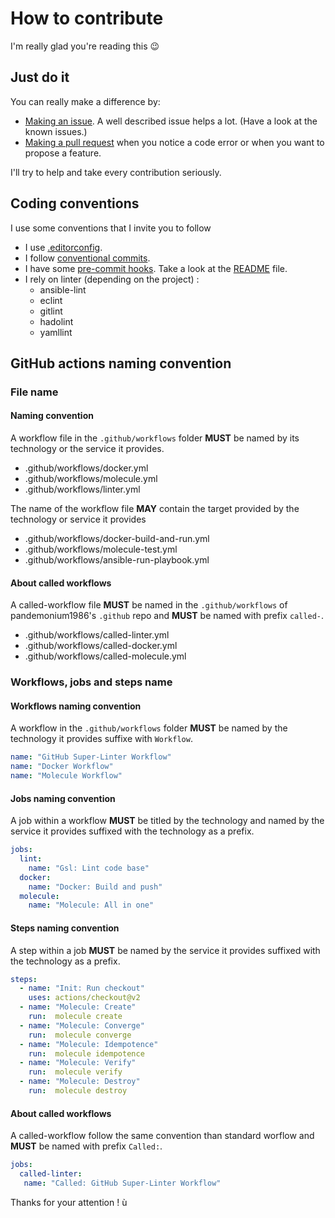 # How to contribute

I'm really glad you're reading this :wink:

## Just do it

You can really make a difference by:

- [Making an issue](https://docs.github.com/en/github/managing-your-work-on-github/creating-an-issue). A well described issue helps a lot. (Have a look at the known issues.)
- [Making a pull request](https://docs.github.com/en/github/collaborating-with-issues-and-pull-requests/proposing-changes-to-your-work-with-pull-requests) when you notice a code error or when you want to propose a feature.

I'll try to help and take every contribution seriously.

## Coding conventions

I use some conventions that I invite you to follow

- I use [.editorconfig](https://editorconfig.org).
- I follow [conventional commits](https://conventionalcommits.org/).
- I have some [pre-commit hooks](https://pre-commit.com/). Take a look at the [README](README.md) file.
- I rely on linter (depending on the project) :
  - ansible-lint
  - eclint
  - gitlint
  - hadolint
  - yamllint

## GitHub actions naming convention

### File name

#### Naming convention

A workflow file in the `.github/workflows` folder **MUST** be named by its technology or the service it provides.

- .github/workflows/docker.yml
- .github/workflows/molecule.yml
- .github/workflows/linter.yml

The name of the workflow file **MAY** contain the target provided by the technology or service it provides

- .github/workflows/docker-build-and-run.yml
- .github/workflows/molecule-test.yml
- .github/workflows/ansible-run-playbook.yml

#### About called workflows

A called-workflow file **MUST** be named in the `.github/workflows` of pandemonium1986's `.github` repo and  **MUST** be named with prefix `called-`.

- .github/workflows/called-linter.yml
- .github/workflows/called-docker.yml
- .github/workflows/called-molecule.yml

### Workflows, jobs and steps name

#### Workflows naming convention

A workflow in the `.github/workflows` folder **MUST** be named by the technology it provides suffixe with `Workflow`.

```yml
name: "GitHub Super-Linter Workflow"
name: "Docker Workflow"
name: "Molecule Workflow"  
```

#### Jobs naming convention

A job within a workflow **MUST** be titled by the technology and named by the service it provides suffixed with the technology as a prefix.

```yml
jobs:
  lint:
    name: "Gsl: Lint code base"
  docker:
    name: "Docker: Build and push"
  molecule:
    name: "Molecule: All in one"
```

#### Steps naming convention

A step within a job **MUST** be named by the service it provides suffixed with the technology as a prefix.

```yml
steps:
  - name: "Init: Run checkout"
    uses: actions/checkout@v2
  - name: "Molecule: Create"
    run:  molecule create
  - name: "Molecule: Converge"
    run:  molecule converge
  - name: "Molecule: Idempotence"
    run:  molecule idempotence
  - name: "Molecule: Verify"
    run:  molecule verify
  - name: "Molecule: Destroy"
    run:  molecule destroy
```

#### About called workflows

A called-workflow follow the same convention than standard worflow and **MUST** be named with prefix `Called:`.

```yml
jobs:
  called-linter:
   name: "Called: GitHub Super-Linter Workflow"
```

Thanks for your attention !
ù
